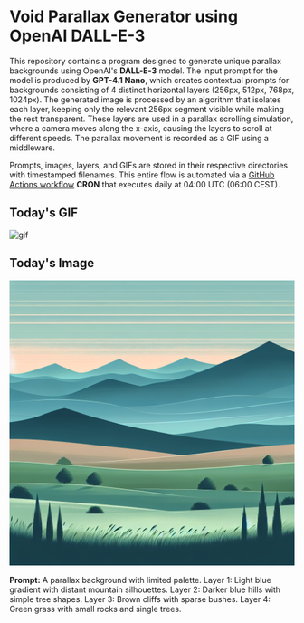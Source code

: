 # Void Parallax Generator using OpenAI DALL-E-3

This repository contains a program designed to generate unique parallax backgrounds using OpenAI's **DALL-E-3** model. The input prompt for the model is produced by **GPT-4.1 Nano**, which creates contextual prompts for backgrounds consisting of 4 distinct horizontal layers (256px, 512px, 768px, 1024px). The generated image is processed by an algorithm that isolates each layer, keeping only the relevant 256px segment visible while making the rest transparent. These layers are used in a parallax scrolling simulation, where a camera moves along the x-axis, causing the layers to scroll at different speeds. The parallax movement is recorded as a GIF using a middleware.

Prompts, images, layers, and GIFs are stored in their respective directories with timestamped filenames. This entire flow is automated via a [GitHub Actions workflow](.github/workflows/gif_publisher.yml) **CRON** that executes daily at 04:00 UTC (06:00 CEST).

## Today's GIF
![gif](gifs/gif_current.gif)

## Today's Image

![image](images/image_current.png)

**Prompt:** A parallax background with limited palette. Layer 1: Light blue gradient with distant mountain silhouettes. Layer 2: Darker blue hills with simple tree shapes. Layer 3: Brown cliffs with sparse bushes. Layer 4: Green grass with small rocks and single trees.
